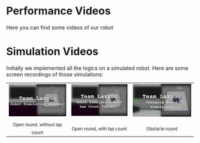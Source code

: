 # Performance Videos
Here you can find some videos of our robot

# Simulation Videos
Initially we implemented all the logics on a simulated robot. Here are some screen recordings of those simulations:

<table>
    <tr>
        <td align="center">
            <a href="https://youtu.be/-kUOkPkEcgc">
                <img src="../assets/Open Round Basic.png" alt="Open Round Basic" width="250">
            </a>
        </td>
        <td align="center">
            <a href="https://youtu.be/aGE3ibwPSZU">
                <img src="../assets/Open Round With Lap Count.png" alt="Open Round With Lap Count" width="250">
            </a>
        </td>
        <td align="center">
            <a href="https://youtu.be/M6jFrCd0BJU">
                <img src="../assets/Obstacle Round.png" alt="Obstacle Round" width="250">
            </a>
        </td>
        </tr>
    <tr>
        <td align="center"><sub>Open round, without lap count</sub></td>
        <td align="center"><sub>Open round, with lap count</sub></td>
        <td align="center"><sub>Obstacle round</sub></td>
    </tr>
</table>
